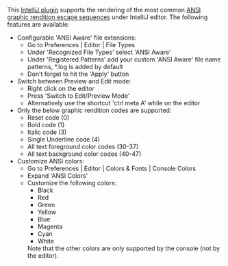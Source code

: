 This <a href="https://plugins.jetbrains.com/plugin/9707-ansi-highlighter">IntelliJ plugin</a> supports the rendering of the most common <a href="https://en.wikipedia.org/wiki/ANSI_escape_code#graphics">ANSI graphic rendition escape sequences</a> under IntelliJ editor. The following features are available:
<ul>
<li>
    Configurable 'ANSI Aware' file extensions:
    <ul>
        <li>Go to Preferences | Editor | File Types</li>
        <li>Under 'Recognized File Types' select 'ANSI Aware'</li>
        <li>Under 'Registered Patterns' add your custom 'ANSI Aware' file name patterns, *.log is added by default</li>
        <li>Don't forget to hit the 'Apply' button</li>
    </ul>
</li>
<li>
    Switch between Preview and Edit mode:
    <ul>
        <li>Right click on the editor</li>
        <li>Press 'Switch to Edit/Preview Mode'</li>
        <li>Alternatively use the shortcut 'ctrl meta A' while on the editor</li>
    </ul>
</li>
<li>
    Only the below graphic rendition codes are supported:
    <ul>
        <li>Reset code (0)</li>
        <li>Bold code (1)</li>
        <li>Italic code (3)</li>
        <li>Single Underline code (4)</li>
        <li>All text foreground color codes (30-37)</li>
        <li>All text background color codes (40-47)</li>
    </ul>
</li>
<li>
    Customize ANSI colors:
    <ul>
        <li>Go to Preferences | Editor | Colors & Fonts | Console Colors</li>
        <li>Expand 'ANSI Colors'</li>
        <li>Customize the following colors:
        <ul>
            <li>Black</li>
            <li>Red</li>
            <li>Green</li>
            <li>Yellow</li>
            <li>Blue</li>
            <li>Magenta</li>
            <li>Cyan</li>
            <li>White</li>
        </ul>
        Note that the other colors are only supported by the console (not by the editor).
        </li>
    </ul>
</li>
</ul>

